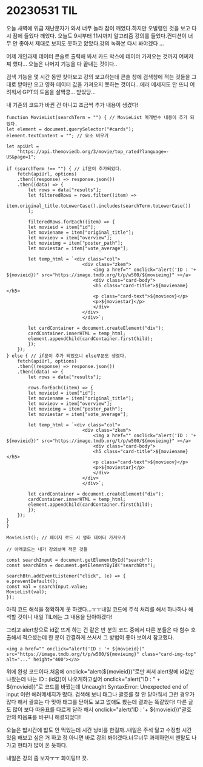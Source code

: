 # 20230531 TIL

오늘 새벽에 위급 재난문자가 와서 너무 놀라 잠이 깨었다.하지만 오발령인 것을 보고 다시 잠에 들었다 깨었다.
오늘도 9시부터 11시까지 알고리즘 강의를 들었다.컨디션이 너무 안 좋아서 제대로 보지도 못하고 앓았다.강의 녹화본 다시 봐야겠다 ...

어제 개인과제 데이터 콘솔로 출력해 봐서 카드 박스에 데이터 가져오는 것까지 어찌저찌 했다... 오늘은 나머지 기능을 다 끝내는 것이다..

검색 기능을 몇 시간 동안 찾아보고 강의 보고하는데 콘솔 창에 검색창에 적는 것들을 그대로 받아만 오고 영화 데이터 값을 가져오지 못하는 것이다...에러 메세지도 안 뜨니 어려워서 GPT의 도움을 살짝쿵... 받았당...

내 기존의 코드가 바뀐 건 아니고 조금씩 추가 내용이 생겼다!

    function MovieList(searchTerm = "") { // MovieList 매개변수 내용이 추가 되었다.
    let element = document.querySelector("#cards");
    element.textContent = ""; // 요소 비우기

    let apiUrl =
        "https://api.themoviedb.org/3/movie/top_rated?language=-US&page=1";

    if (searchTerm !== "") { // if문이 추가되었다.
        fetch(apiUrl, options)
        .then((response) => response.json())
        .then((data) => {
            let rows = data["results"];
            let filteredRows = rows.filter((item) =>
            item.original_title.toLowerCase().includes(searchTerm.toLowerCase())
            );

            filteredRows.forEach((item) => {
            let movieid = item["id"];
            let moviename = item["original_title"];
            let movieov = item["overview"];
            let movieimg = item["poster_path"];
            let moviestar = item["vote_average"];

            let temp_html = `<div class="col">
                                <div class="zkem">
                                    <img a href="" onclick="alert('ID : '+ ${movieid})" src="https://image.tmdb.org/t/p/w500/${movieimg}" ></a>
                                    <div class="card-body">
                                    <h5 class="card-title">${moviename}</h5>
                                    <p class="card-text">${movieov}</p>
                                    <p>${moviestar}</p>
                                    </div>
                                </div>
                                </div>`;

            let cardContainer = document.createElement("div");
            cardContainer.innerHTML = temp_html;
            element.appendChild(cardContainer.firstChild);
            });
        });
    } else { // if문이 추가 되었으니 else부분도 생겼다.
        fetch(apiUrl, options)
        .then((response) => response.json())
        .then((data) => {
            let rows = data["results"];

            rows.forEach((item) => {
            let movieid = item["id"];
            let moviename = item["original_title"];
            let movieov = item["overview"];
            let movieimg = item["poster_path"];
            let moviestar = item["vote_average"];

            let temp_html = `<div class="col">
                                <div class="zkem">
                                    <img a href="" onclick="alert('ID : '+ ${movieid})" src="https://image.tmdb.org/t/p/w500/${movieimg}" ></a>
                                    <div class="card-body">
                                    <h5 class="card-title">${moviename}</h5>
                                    <p class="card-text">${movieov}</p>
                                    <p>${moviestar}</p>
                                    </div>
                                </div>
                                </div>`;

            let cardContainer = document.createElement("div");
            cardContainer.innerHTML = temp_html;
            element.appendChild(cardContainer.firstChild);
            });
        });
    }
    }

    MovieList(); // 페이지 로드 시 영화 데이터 가져오기

    // 아래코드는 내가 강의보며 적은 것들

    const searchInput = document.getElementById("search");
    const searchBtn = document.getElementById("searchBtn");

    searchBtn.addEventListener("click", (e) => {
    e.preventDefault();
    const val = searchInput.value;
    MovieList(val);
    });

아직 코드 해석을 정확하게 못 하겠다...ㅜㅜ내일 코드에 주석 처리를 해서 하나하나 해석할 것이니 내일 TIL에는 그 내용을 담아야겠다!

그리고 alert창으로 id값 뜨게 하는 건 같은 반 분의 코드 중에서 다른 분들은 다 함수 호출해서 적으셨는데 한 분이 간결하게 쓰셔서 그 방법이 좋아 보여서 참고했다.

    <img a href="" onclick="alert('ID : '+ ${movieid})" src="https://image.tmdb.org/t/p/w500/${movieimg}" class="card-img-top" alt="..." height="400"></a>

위에 완성 코드이다.처음에 onclick="alert(${movieid})"로만 써서 alert창에 id값만 나왔는데 나는 ID : (id값)이 나오게하고싶어
onclick="alert("ID : " + ${movieid})"로 코드를 바꿨는데 Uncaught SyntaxError: Unexpected end of input 이런 에러메세지가 떴다.
검색해 보니 태그나 괄호를 잘 안 닫아줘서 그런 경우가 많다 해서 괄호는 다 맞아 태그를 닫아도 보고 없애도 봤는데 결과는 똑같았다!
다른 글도 많이 보다 따옴표를 다르게 달라 해서 onclick="alert('ID : '+ ${movieid})"괄호 안의 따옴표를 바꾸니 해결되었다!

오늘은 밥시간에 밥도 안 먹었는데 시간 낭비를 한걸까..내일은 주석 달고 수정할 시간 있음 해보고 싶은 거 하고 정 아니면 바로 강의 봐야겠다.너무너무 과제하면서 멘탈도 나가고 현타가 많이 온 듯하다.

내일은 강의 좀 보자ㅜㅜ 화이팅!!! 끗.
